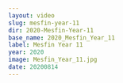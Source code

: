```yaml
---
layout: video
slug: mesfin-year-11
dir: 2020-Mesfin-Year-11
base_name: 2020_Mesfin_Year_11
label: Mesfin Year 11
year: 2020
image: Mesfin_Year_11.jpg
date: 20200814
---
```

